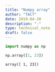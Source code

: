 ```yaml
---
title: "Numpy array"
author: "TACT"
date: 2019-04-20
description: "-"
type: technical_note
draft: false
---
```


```python
import numpy as np
```


```python
np.array([1, 23])
```




    array([ 1, 23])




```python

```

